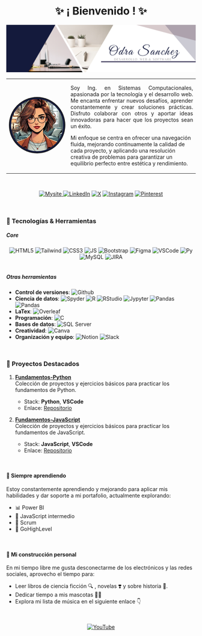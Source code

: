 <h1 align="center">✨ ¡ Bienvenido ! ✨</h1>

<img src="./resources/OdraSanchez_DevWeb.png" alt="Odra Sanchez - Dev web and software" />

<table>
  <tr>
    <td rowspan="2" width="150">
      <img src="./resources/OdraSanchez_WebDeveloper.png" width="150" style="border-radius: 50%;">
    </td>
   
  </tr>
  <tr>
    <td>
      <p style="text-align: justify;">
        Soy Ing. en Sistemas Computacionales, apasionada por la tecnología y el desarrollo web. Me encanta enfrentar nuevos desafíos, aprender constantemente y crear soluciones prácticas. Disfruto colaborar con otros y aportar ideas innovadoras para hacer que los proyectos sean un éxito.

Mi enfoque se centra en ofrecer una navegación fluida, mejorando continuamente la calidad de cada proyecto, y aplicando una resolución creativa de problemas para garantizar un equilibrio perfecto entre estética y rendimiento.
      </p>
    </td>
  </tr>
</table>

<br>

<div align="center" style="display: inline_block;">
   
 <a href="https://odrasanchezdev.super.site/"> ![Mysite](https://img.shields.io/badge/website-141a3c?style=for-the-badge) </a>
 <a href="https://www.linkedin.com/in/odrasanchez/"> ![LinkedIn](https://img.shields.io/badge/-LinkedIn-0077B5?style=for-the-badge)</a>
 <a href="https://x.com/0dra_S0?t=AtS7ZVfs93jllBZ3RxVGQA&s=09"> ![X](https://img.shields.io/badge/-X-000000?style=for-the-badge)</a>
 <a href="https://www.instagram.com/odrasanchezdev/">![Instagram](https://img.shields.io/badge/Instagram-E4405F?style=for-the-badge)</a>
 <a href="https://mx.pinterest.com/odrasanchezdev/">![Pinterest](https://img.shields.io/badge/Pinterest-%23E60023.svg?&style=for-the-badge)</a>

</div>

<br>

### 🚀 Tecnologías & Herramientas

<h5 aling="center">Core</h5>
<div align="center" style="display: inline_block">
<img alt ="HTML5" aling=center width=60 height=60 src="https://cdn.jsdelivr.net/gh/devicons/devicon/icons/html5/html5-plain-wordmark.svg" />
<img  alt ="Tailwind" aling=center width=60 height=60 src="https://cdn.jsdelivr.net/gh/devicons/devicon@latest/icons/tailwindcss/tailwindcss-original.svg" />
<img alt ="CSS3" aling=center width=60 height=60 src="https://cdn.jsdelivr.net/gh/devicons/devicon/icons/css3/css3-plain-wordmark.svg" />  
<img  alt ="JS" aling=center width=60 height=60 src="https://cdn.jsdelivr.net/gh/devicons/devicon@latest/icons/javascript/javascript-original.svg" />
<img alt ="Bootstrap" aling=center width=60 height=60 src="https://cdn.jsdelivr.net/gh/devicons/devicon@latest/icons/bootstrap/bootstrap-original-wordmark.svg" />  
<img alt ="Figma" aling=center width=60 height=60 src="https://cdn.jsdelivr.net/gh/devicons/devicon@latest/icons/figma/figma-original.svg" />
<img  alt ="VSCode" aling=center width=60 height=60 src="https://cdn.jsdelivr.net/gh/devicons/devicon@latest/icons/vscode/vscode-original.svg" />
<img alt ="Py" aling=center width=60 height=60 src="https://cdn.jsdelivr.net/gh/devicons/devicon/icons/python/python-original-wordmark.svg" />   
<img alt ="MySQL" aling=center width=60 height=60 src="https://cdn.jsdelivr.net/gh/devicons/devicon/icons/mysql/mysql-plain-wordmark.svg" />
<img alt ="JIRA" aling=center width=60 height=60 src="https://cdn.jsdelivr.net/gh/devicons/devicon@latest/icons/jira/jira-original.svg" />
</div>

<br>

<h5 aling="center">Otras herramientas</h5>

- **Control de versiones**: <img alt ="Github" src="https://img.shields.io/badge/Github-141a3c?style=flat-square&logo=github&logoColor=white" />
- **Ciencia de datos**: <img alt ="Spyder" src="https://img.shields.io/badge/Spyder-141a3c?style=flat-square&logo=spyderide&logoColor=white" /> <img alt ="R" src="https://img.shields.io/badge/R-141a3c?style=flat-square&logo=R&logoColor=white"/> <img alt ="RStudio" src="https://img.shields.io/badge/R_Studio-141a3c?style=flat-square&logo=RStudio&logoColor=white"/> <img alt ="Jypyter" src="https://img.shields.io/badge/Jupyter-141a3c?style=flat-square&logo=jupyter&logoColor=white"/> <img alt ="Pandas" src="https://img.shields.io/badge/Pandas-141a3c?style=flat-square&logo=pandas&logoColor=white"/> <img alt ="Pandas" src="https://img.shields.io/badge/Kaggle-141a3c?style=flat-square&logo=kaggle&logoColor=white"/>
- **LaTex**: <img alt ="Overleaf" src="https://img.shields.io/badge/Overleaf-141a3c?style=flat-square&logo=Overleaf&logoColor=white"/>
- **Programación**: <img alt ="C" src="https://img.shields.io/badge/C-141a3c?style=flat-square&logo=c&logoColor=white"/>
- **Bases de datos**: <img alt ="SQL Server" src="https://img.shields.io/badge/SQL_Server-141a3c?style=flat-square&logo=microsoft-sql-server&logoColor=white"/>
- **Creatividad**: <img alt ="Canva" src="https://img.shields.io/badge/Canva-141a3c?style=flat-square&logo=canva&logoColor=white"/>
- **Organización y equipo**: <img alt ="Notion" src="https://img.shields.io/badge/Notion-141a3c?style=flat-square&logo=notion&logoColor=white"/> <img alt ="Slack" src="https://img.shields.io/badge/Slack-141a3c?style=flat-square&logo=slack&logoColor=white"/>

<br>

### 🎯 Proyectos Destacados
1. **[Fundamentos-Python](https://github.com/odrasanchez/Fundamentos-Python)**  
   Colección de proyectos y ejercicios básicos para practicar los fundamentos de Python.
   - Stack: **Python**, **VSCode**
   - Enlace: [Repositorio](https://github.com/odrasanchez/Fundamentos-Python)

2. **[Fundamentos-JavaScript](https://github.com/odrasanchez/Fundamentos-JavaScript)**  
   Colección de proyectos y ejercicios básicos para practicar los fundamentos de JavaScript.
   - Stack: **JavaScript**, **VSCode**
   - Enlace: [Repositorio](https://github.com/odrasanchez/Fundamentos-JavaScript)

<br>

#### 🌱 Siempre aprendiendo
Estoy constantemente aprendiendo y mejorando para aplicar mis habilidades y dar soporte a mi portafolio, actualmente explorando:
- 📊 Power BI
- 📌 JavaScript intermedio
- 🔄 Scrum
- 👥 GoHighLevel


<br>

#### 🧩 Mi construcción personal
En mi tiempo libre me gusta desconectarme de los electrónicos y las redes sociales, aprovecho el tiempo para:
- Leer libros de ciencia ficción 🔍 , novelas ❣️ y sobre historia 🦕.
- Dedicar tiempo a mis mascotas 🐶🐱
- Explora mi lista de música en el siguiente enlace 👇

<br>

<div align="center"> 
   
<a href="https://youtube.com/playlist?list=PL8r3-h4pU4SeWCDYMNgvGnS-DMbp2k9Sn&si=oVDwiPSzkm4k7KCC&shuffle=1"> ![YouTube](https://img.shields.io/badge/My%20Favs%20🤍-FF0000?style=for-the-badge&logo=youtube&logoColor=white)</a> 

</div>
